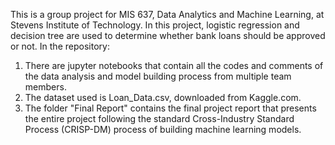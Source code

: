 This is a group project for MIS 637, Data Analytics and Machine Learning, at Stevens Institute of Technology. In this project, logistic regression and decision tree are used to determine whether bank loans should be approved or not.
In the repository:
1. There are jupyter notebooks that contain all the codes and comments of the data analysis and model building process from multiple team members. 
2. The dataset used is Loan_Data.csv, downloaded from Kaggle.com.
3. The folder "Final Report" contains the final project report that presents the entire project following the standard Cross-Industry Standard Process (CRISP-DM) process of building  machine learning models.
